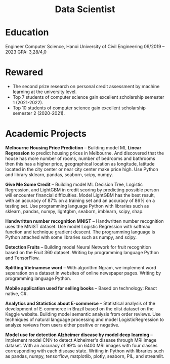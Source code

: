 <h1 align='center'> Data Scientist <h1>

# Education
Engineer Computer Science, Hanoi University of Civil Engineering           09/2019 – 2023
GPA: 3,28/4,0

# Rewared
-	The second prize research on personal credit assessment by machine learning at the university level.
- Top 7 students of computer science gain excellent scholarship semester 1 (2021-2022).
- Top 10 students of computer science gain excellent scholarship semester 2 (2020-2021).
# Academic Projects
**Melbourne Housing Price Prediction** – Building model ML **Linear Regression** to predict housing prices in Melbourne. And discovered that the house has more number of rooms, number of bedrooms and bathrooms then this has a higher price, geographical location as longitude, latitude located in the city center or near city center make price high. Use Python and library sklearn, pandas, seaborn, scipy, numpy.

**Give Me Some Credit** – Building model ML Decision Tree, Logistic Regression, and LightGBM in credit scoring by predicting possible person will encounter financial difficulties. Model LightGBM has the best result, with an accuracy of 87% on a training set and an accuracy of 86% on a testing set. Use programming language Python with libraries such as sklearn, pandas, numpy, lightgbm, seaborn, imblearn, scipy, shap.

**Handwritten number recognition MNIST** – Handwritten number recognition uses the MNIST dataset. Use model Logistic Regression with softmax function and technique gradient descent. The programming language is Python attached with some libraries such as numpy, and scipy.

**Detection Fruits** – Building model Neural Network for fruit recognition based on the Fruit 360 dataset. Writing by programming language Python and TensorFlow.

**Splitting Vietnamese word** – With algorithm Ngram, we implement word separation on a dataset in websites of online newspaper pages. Writing by programming language Python.

**Mobile application used for selling books** – Based on technology: React native, C#.

**Analytics and Statistics about E-commerce** – Statistical analysis of the development of E-commerce in Brazil based on the olist dataset on the Kaggle website. Building model semantic analysis from order reviews. Use techniques of natural language processing and model LogisticRegression to analyze reviews from users either positive or negative.

**Model use for detection Alzheimer disease by model deep learning** – Implement model CNN to detect Alzheimer's disease through MRI image dataset. With an accuracy of 99% on 6400 MRI images with four classes corresponding with each disease state. Writing in Python with libraries such as pandas, numpy, tensorflow, matplotlib, plotly, seaborn, PIL, and streamlit.
